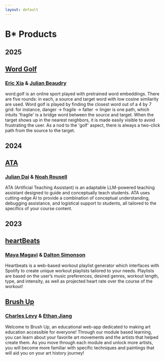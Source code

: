 ```yaml
---
layout: default
---
```


# B* Products

## 2025

## [Word Golf](https://word.golf)
### [Eric Xia](https://eric-xia.com/) & [Julian Beaudry](https://www.linkedin.com/in/julian-beaudry-05229b232/)
word.golf is an online sport played with pretrained word embeddings. There are five rounds: in each, a source and target word with low cosine similarity are used. Word golf is played by finding the closest word out of a 4 by 7 grid: for instance, danger -> fragile -> falter -> linger is one path, which intuits 'fragile' is a bridge word between the source and target. When the target shows up in the nearest neighbors, it is made easily visible to avoid frustrating the user. As a nod to the 'golf' aspect, there is always a two-click path from the source to the target.

## 2024

## [ATA](https://talktoata.com)
### [Julian Dai](https://www.linkedin.com/in/julian-dai-a3bab1211/) & [Noah Rousell](https://www.linkedin.com/in/noah-rousell/)
ATA (Artificial Teaching Assistant) is an adaptable LLM-powered teaching assistant designed to guide and conceptually teach students.  ATA uses cutting-edge AI to provide a combination of conceptual understanding, debugging assistance, and logistical support to students, all tailored to the specifics of your course content.

## 2023

## [heartBeats](https://heartbeatsapp.netlify.app/)
### [Maya Magavi](https://www.linkedin.com/in/maya-magavi-13988b211/) & [Dalton Simonson](https://www.linkedin.com/in/dalton-simonson-023b04251/)

Heartbeats is a web-based workout playlist generator which interfaces with Spotify to create unique workout playlists tailored to your needs. Playlists are based on the user’s music preferences, desired genres, workout length, type, and intensity, as well as projected heart rate over the course of the workout!

## [Brush Up](https://brush-up.netlify.app/)
### [Charles Levy](https://www.linkedin.com/in/charlesolevy/) & [Ethan Jiang](https://www.linkedin.com/in/ethan-jiang-2b074a210/)

Welcome to Brush Up, an educational web-app dedicated to making art education accessible for everyone! Through our module based learning, you can learn about your favorite art movements and the artists that helped create them. As you move through each module and unlock more artists, you will become more familiar with specific techniques and paintings that will aid you on your art history journey!

